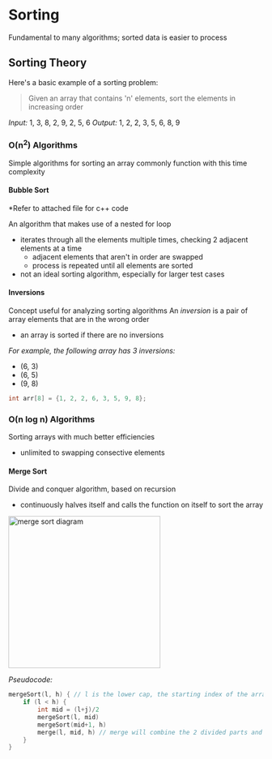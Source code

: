 # Sorting

Fundamental to many algorithms; sorted data is easier to process

## Sorting Theory

Here's a basic example of a sorting problem:
> Given an array that contains 'n' elements, sort the elements in increasing order

*Input:* 1, 3, 8, 2, 9, 2, 5, 6 
*Output:* 1, 2, 2, 3, 5, 6, 8, 9

### O(n<sup>2</sup>) Algorithms

Simple algorithms for sorting an array commonly function with this time complexity

#### Bubble Sort

*Refer to attached file for c++ code

An algorithm that makes use of a nested for loop
- iterates through all the elements multiple times, checking 2 adjacent elements at a time
    - adjacent elements that aren't in order are swapped
    - process is repeated until all elements are sorted
- not an ideal sorting algorithm, especially for larger test cases

#### Inversions

Concept useful for analyzing sorting algorithms
An *inversion* is a pair of array elements that are in the wrong order
- an array is sorted if there are no inversions

*For example, the following array has 3 inversions:*
- (6, 3)
- (6, 5)
- (9, 8)
```c++
int arr[8] = {1, 2, 2, 6, 3, 5, 9, 8};
```
### O(n log n) Algorithms

Sorting arrays with much better efficiencies
- unlimited to swapping consective elements

#### Merge Sort

Divide and conquer algorithm, based on recursion
- continuously halves itself and calls the function on itself to sort the array

<img align="center" alt="merge sort diagram" width="300px" src="https://media.geeksforgeeks.org/wp-content/cdn-uploads/Merge-Sort-Tutorial.png" /> <br>

*Pseudocode:*
```c++
mergeSort(l, h) { // l is the lower cap, the starting index of the array; h is the higher cap, the ending index of the array
    if (l < h) {
        int mid = (l+j)/2
        mergeSort(l, mid)
        mergeSort(mid+1, h)
        merge(l, mid, h) // merge will combine the 2 divided parts and sort them
    }
}
```
